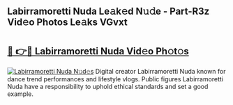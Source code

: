 ## Labirramoretti Nuda Le𝚊k𝚎d N𝚞𝚍e - Part-R3z Vid𝚎o Photos Le𝚊ks VGvxt

# <h2><a href="http://fbexog.evod.top/?m=Labirramoretti+Nuda">🔗 👉🔴 Labirramoretti Nuda Vid𝚎o Ph𝚘t𝚘s</a></h2>

[![Labirramoretti Nuda N𝚞d𝚎s](https://i.imgur.com/8V9OHl7.gif)](http://fbexog.evod.top/?m=Labirramoretti+Nuda)
Digital creator Labirramoretti Nuda known for dance trend performances and lifestyle vlogs. Public figures Labirramoretti Nuda have a responsibility to uphold ethical standards and set a good example. 
